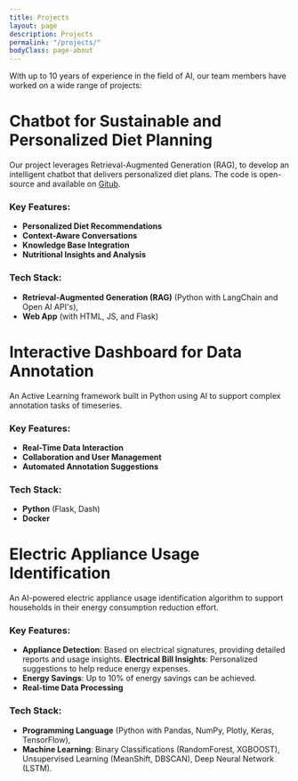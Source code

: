```yaml
---
title: Projects
layout: page
description: Projects
permalink: "/projects/"
bodyClass: page-about
---
```


With up to 10 years of experience in the field of AI, our team members have worked on a wide range of projects:

# Chatbot for Sustainable and Personalized Diet Planning
Our project leverages Retrieval-Augmented Generation (RAG), to develop an intelligent chatbot that delivers personalized diet plans. The code is open-source and available on [Gitub](https://github.com/A3I-DataScience/NutriBot).


### Key Features:
- **Personalized Diet Recommendations**
- **Context-Aware Conversations**
- **Knowledge Base Integration**
- **Nutritional Insights and Analysis**

### Tech Stack:
- **Retrieval-Augmented Generation (RAG)** (Python with LangChain and Open AI API's),
- **Web App** (with HTML, JS, and Flask)


# Interactive Dashboard for Data Annotation
An Active Learning framework built in Python using AI to support complex annotation tasks of timeseries.

### Key Features:
- **Real-Time Data Interaction**
- **Collaboration and User Management**
- **Automated Annotation Suggestions** 

### Tech Stack:
- **Python** (Flask, Dash)
- **Docker**



# Electric Appliance Usage Identification

An AI-powered electric appliance usage identification algorithm to support households in their energy consumption reduction effort. 

### Key Features:

- **Appliance Detection**: Based on electrical signatures, providing detailed reports and usage insights.
 **Electrical Bill Insights**: Personalized suggestions to help reduce energy expenses.
- **Energy Savings**: Up to 10% of energy savings can be achieved.
- **Real-time Data Processing**
### Tech Stack:

- **Programming Language** (Python with Pandas, NumPy, Plotly, Keras,  TensorFlow),
- **Machine Learning**: Binary Classifications (RandomForest, XGBOOST), Unsupervised Learning (MeanShift, DBSCAN), Deep Neural Network (LSTM).
